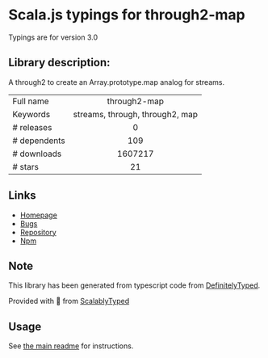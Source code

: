 
# Scala.js typings for through2-map

Typings are for version 3.0

## Library description:
A through2 to create an Array.prototype.map analog for streams.

|                    |                 |
| ------------------ | :-------------: |
| Full name          | through2-map |
| Keywords           | streams, through, through2, map |
| # releases         | 0 |
| # dependents       | 109 |
| # downloads        | 1607217 |
| # stars            | 21 |

## Links
- [Homepage](https://github.com/brycebaril/through2-map#readme)
- [Bugs](https://github.com/brycebaril/through2-map/issues)
- [Repository](https://github.com/brycebaril/through2-map)
- [Npm](https://www.npmjs.com/package/through2-map)
    


## Note
This library has been generated from typescript code from [DefinitelyTyped](https://definitelytyped.org).

Provided with :purple_heart: from [ScalablyTyped](https://github.com/oyvindberg/ScalablyTyped)

## Usage
See [the main readme](../../readme.md) for instructions.


